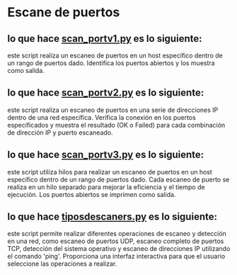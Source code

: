 # Escane de puertos

## lo que hace [scan_portv1.py](https://github.com/Chuyinnnnnnnnnnnn/LABORATORIOPIA/blob/master/Escaner_de_puertos/scan_portv1.py) es lo siguiente:

este script realiza un escaneo de puertos en un host específico dentro de un rango de puertos dado. Identifica los puertos abiertos y los muestra como salida.

## lo que hace [scan_portv2.py](https://github.com/Chuyinnnnnnnnnnnn/LABORATORIOPIA/blob/master/Escaner_de_puertos/scan_portv2.py) es lo siguiente:

este script realiza un escaneo de puertos en una serie de direcciones IP dentro de una red específica. Verifica la conexión en los puertos especificados y muestra el resultado (OK o Failed) para cada combinación de dirección IP y puerto escaneado.

## lo que hace [scan_portv3.py](https://github.com/Chuyinnnnnnnnnnnn/LABORATORIOPIA/blob/master/Escaner_de_puertos/scan_portv3.py) es lo siguiente:

este script utiliza hilos para realizar un escaneo de puertos en un host específico dentro de un rango de puertos dado. Cada escaneo de puerto se realiza en un hilo separado para mejorar la eficiencia y el tiempo de ejecución. Los puertos abiertos se imprimen como salida.


## lo que hace [tiposdescaners.py](https://github.com/Chuyinnnnnnnnnnnn/LABORATORIOPIA/blob/master/Escaner_de_puertos/tiposdescaner.py) es lo siguiente:

este script permite realizar diferentes operaciones de escaneo y detección en una red, como escaneo de puertos UDP, escaneo completo de puertos TCP, detección del sistema operativo y escaneo de direcciones IP utilizando el comando 'ping'. Proporciona una interfaz interactiva para que el usuario seleccione las operaciones a realizar.

